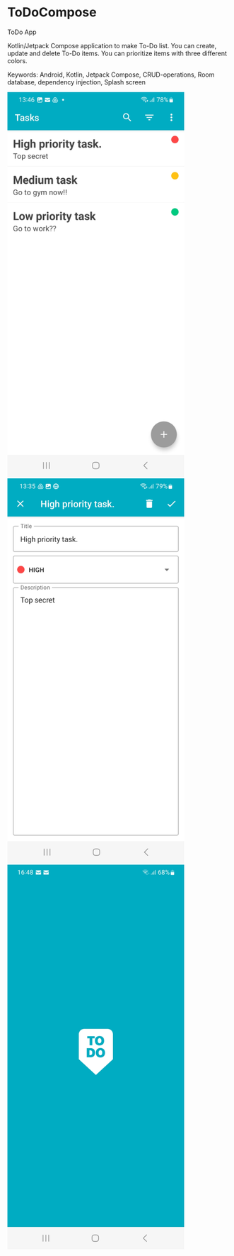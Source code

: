 # ToDoCompose

ToDo App

Kotlin/Jetpack Compose application to make To-Do list. You can create, update and delete To-Do items. You can prioritize items with three different colors.

Keywords: Android, Kotlin, Jetpack Compose, CRUD-operations, Room database, dependency injection, Splash screen

<img src="images/Screenshot_To-Do Compose1.jpg" width="400">
<img src="images/Screenshot_To-Do Compose2.jpg" width="400">
<img src="images/Screenshot_To-Do_Compose3.jpg" width="400">


